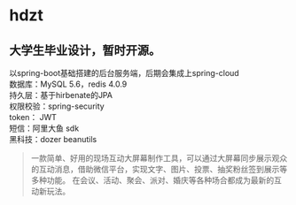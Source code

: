 # hdzt
大学生毕业设计，暂时开源。
---
以spring-boot基础搭建的后台服务端，后期会集成上spring-cloud  
数据库：MySQL 5.6，redis 4.0.9  
持久层：基于hirbenate的JPA  
权限校验：spring-security  
token： JWT  
短信：阿里大鱼 sdk  
黑科技：dozer beanutils  


> 一款简单、好用的现场互动大屏幕制作工具，可以通过大屏幕同步展示观众的互动消息，借助微信平台，实现文字、图片、投票、抽奖粉丝签到展示等多种功能。
> 在会议、活动、聚会、派对、婚庆等各种场合都成为最新的互动新玩法。

